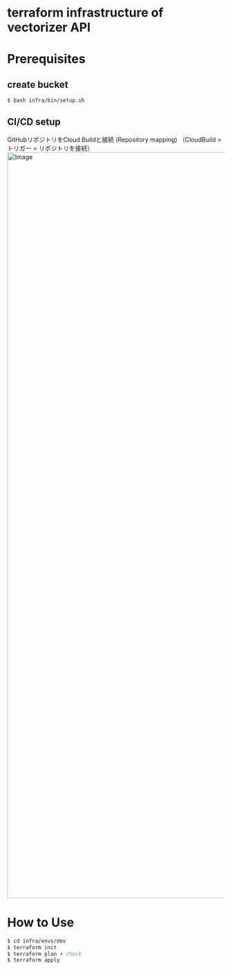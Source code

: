 # terraform infrastructure of vectorizer API

# Prerequisites
## create bucket
```bash
$ bash infra/bin/setup.sh
```
## CI/CD setup
GitHubリポジトリをCloud Buildと接続 (Repository mapping)
（CloudBuild > トリガー > リポジトリを接続）
<img width="1725" alt="Image" src="https://github.com/user-attachments/assets/3b04a9df-0ec9-418b-bae6-3994c4afc438" />

# How to Use
```bash
$ cd infra/envs/dev
$ terraform init
$ terraform plan # check
$ terraform apply
```